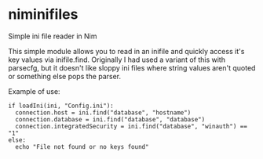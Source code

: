 # niminifiles
Simple ini file reader in Nim

This simple module allows you to read in an inifile and quickly access it's key values via inifile.find.
Originally I had used a variant of this with parsecfg, but it doesn't like sloppy ini files where string values aren't quoted or something else pops the parser.

Example of use:

```nimrod
if loadIni(ini, "Config.ini"):
  connection.host = ini.find("database", "hostname")
  connection.database = ini.find("database", "database")
  connection.integratedSecurity = ini.find("database", "winauth") == "1"
else:
  echo "File not found or no keys found"
```
